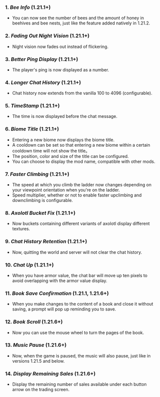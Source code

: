 ### **1.** *Bee Info*  (1.21.1+)
* You can now see the number of bees and the amount of honey in beehives and bee nests, just like the feature added natively in 1.21.2.

### **2.** *Fading Out Night Vision*  (1.21.1+)
* Night vision now fades out instead of flickering.

### **3.** *Better Ping Display*  (1.21.1+)
* The player's ping is now displayed as a number.

### **4.** *Longer Chat History*  (1.21.1+)
* Chat history now extends from the vanilla 100 to 4096 (configurable).

### **5.** *TimeStamp*  (1.21.1+)
* The time is now displayed before the chat message.

### **6.** *Biome Title*  (1.21.1+)
* Entering a new biome now displays the biome title.
* A cooldown can be set so that entering a new biome within a certain cooldown time will not show the title。
* The position, color and size of the title can be configured.
* You can choose to display the mod name, compatible with other mods.

### **7.** *Faster Climbing*  (1.21.1+)
* The speed at which you climb the ladder now changes depending on your viewpoint orientation when you're on the ladder.
* Speed multiplier, whether or not to enable faster upclimbing and downclimbing is configurable.

### **8.** *Axolotl Bucket Fix*  (1.21.1+)
* Now buckets containing different variants of axolotl display different textures.

### **9.** *Chat History Retention*  (1.21.1+)
* Now, quitting the world and server will not clear the chat history.

### **10.** *Chat Up*  (1.21.1+)
* When you have armor value, the chat bar will move up ten pixels to avoid overlapping with the armor value display.

### **11.** *Book Save Confirmation*  (1.21.1, 1.21.6+)
* When you make changes to the content of a book and close it without saving, a prompt will pop up reminding you to save.

### **12.** *Book Scroll*  (1.21.6+)
* Now you can use the mouse wheel to turn the pages of the book.

### **13.** *Music Pause*  (1.21.6+)
* Now, when the game is paused, the music will also pause, just like in versions 1.21.5 and below.

### **14.** *Display Remaining Sales*  (1.21.6+)
* Display the remaining number of sales available under each button arrow on the trading screen.